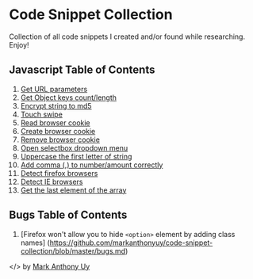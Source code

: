 # Code Snippet Collection
Collection of all code snippets I created and/or found while researching. Enjoy!

## Javascript Table of Contents
1. [Get URL parameters](https://github.com/markanthonyuy/code-snippet-collection/blob/master/javascript.js#L1)
2. [Get Object keys count/length](https://github.com/markanthonyuy/code-snippet-collection/blob/master/javascript.js#L12)
3. [Encrypt string to md5](https://github.com/markanthonyuy/code-snippet-collection/blob/master/javascript.js#L22)
4. [Touch swipe](https://github.com/markanthonyuy/code-snippet-collection/blob/master/javascript.js#L225)
5. [Read browser cookie](https://github.com/markanthonyuy/code-snippet-collection/blob/master/javascript.js#L297)
6. [Create browser cookie](https://github.com/markanthonyuy/code-snippet-collection/blob/master/javascript.js#L311)
7. [Remove browser cookie](https://github.com/markanthonyuy/code-snippet-collection/blob/master/javascript.js#L323)
8. [Open selectbox dropdown menu](https://github.com/markanthonyuy/code-snippet-collection/blob/master/javascript.js#L330)
9. [Uppercase the first letter of string](https://github.com/markanthonyuy/code-snippet-collection/blob/master/javascript.js#L350)
10. [Add comma (,) to number/amount correctly](https://github.com/markanthonyuy/code-snippet-collection/blob/master/javascript.js#L357)
11. [Detect firefox browsers](https://github.com/markanthonyuy/code-snippet-collection/blob/master/javascript.js#L373)
12. [Detect IE browsers](https://github.com/markanthonyuy/code-snippet-collection/blob/master/javascript.js#L380)
13. [Get the last element of the array](https://github.com/markanthonyuy/code-snippet-collection/blob/master/javascript.js#L409)

## Bugs Table of Contents
1. [Firefox won't allow you to hide `<option>` element by adding class names] (https://github.com/markanthonyuy/code-snippet-collection/blob/master/bugs.md)


</> by [Mark Anthony Uy](http://markanthonyuy.com)
